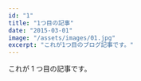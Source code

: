 ```yaml
---
id: "1"
title: "1つ目の記事"
date: "2015-03-01"
image: "/assets/images/01.jpg"
excerpt: "これが1つ目のブログ記事です。"
---
```


これが 1 つ目の記事です。
